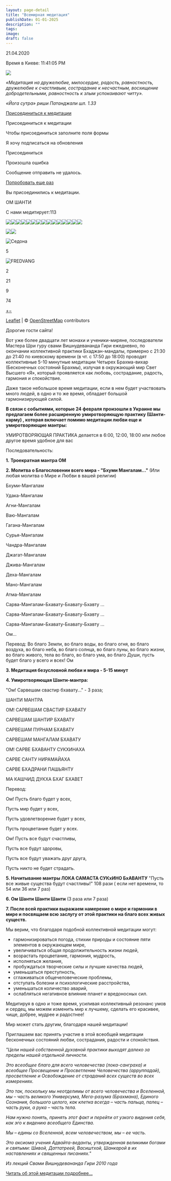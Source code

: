 ```yaml
---
layout: page-detail
title: "Всемирная медитация"
publishDate: 01-01-2025
description: ""
tags:
image:
draft: false
---
```


21.04.2020 

Время в Киеве: 11:41:05 PM

![](https://advayta.org/binaries/am/6792.jpg) 

  
_«Медитация на дружелюбие, милосердие, радость, равностность, дружелюбие к счастливым, сострадание к несчастным, восхищение добродетельными, равностность к злым успокаивают читту»._ 
 
 _«Йога сутра» риши Патанджали шл. 1.33_

  
[Присоединиться к медитации](#modalForm) 

Присоединиться к медитации

 Чтобы присоединиться заполните поля формы

Я хочу подписаться на обновления 

 Присоединиться 

Произошла ошибка

 Сообщение отправить не удалось.

[Попробовать еще раз](#modalForm) 

Вы присоединились к медитации.

 ОМ ШАНТИ

С нами медитирует:113

![](https://a.tile.openstreetmap.org/2/2/1.png)![](https://c.tile.openstreetmap.org/2/2/0.png)![](https://c.tile.openstreetmap.org/2/1/1.png)![](https://b.tile.openstreetmap.org/2/3/1.png)![](https://b.tile.openstreetmap.org/2/2/2.png)![](https://b.tile.openstreetmap.org/2/1/0.png)![](https://a.tile.openstreetmap.org/2/3/0.png)![](https://a.tile.openstreetmap.org/2/1/2.png)![](https://c.tile.openstreetmap.org/2/3/2.png)![](https://b.tile.openstreetmap.org/2/0/1.png)![](https://b.tile.openstreetmap.org/2/0/1.png)![](https://a.tile.openstreetmap.org/2/0/0.png)![](https://a.tile.openstreetmap.org/2/0/0.png)![](https://c.tile.openstreetmap.org/2/0/2.png)![](https://c.tile.openstreetmap.org/2/0/2.png)

![](/maps/marker-shadow.png)![](/maps/marker-shadow.png)

![](/maps/marker-icon.png "Седона")

5

![](/maps/marker-icon.png "FREDVANG")

2

21

9

74

[+](# "Zoom in")[−](# "Zoom out")

[Leaflet](https://leafletjs.com "A JS library for interactive maps") | © [OpenStreetMap](https://osm.org/copyright) contributors

 Дорогие гости сайта!

 Вот уже более двадцати лет монахи и ученики-миряне, последователи Мастера Шри гуру свами Вишнудевананда Гири ежедневно, по окончании коллективной практики Бхаджан-мандалы, примерно с 21:30 до 21:40 по киевскому времени (в чт. с 17:50 до 18:00) проводят коллективные 5-10 минутные медитации Четырех Брахма-вихар (Бесконечных состояний Брахмы), излучая в окружающий мир Свет Высшего «Я», который проявляется как любовь, сострадание, радость, гармония и спокойствие. 

 Даже такое небольшое время медитации, если в нем будет участвовать много людей, в одно и то же время, обладает большой гармонизирующей силой.

**В связи с событиями, которые 24 февраля произошли в Украине мы предлагаем более расширенную умиротворяющую практику (Шанти-карму) , которая включает помимо медитации любви еще и умиротворяющие мантры:** 

 УМИРОТВОРЯЮЩАЯ ПРАКТИКА делается в 6:00, 12:00, 18:00 или любое другое время удобное для вас

 Последовательность:

**1.** **Троекратная мантра ОМ** 

 **2\. Молитва о Благословении всего мира - "Бхуми Мангалам..."** (Или любая молитва о Мире и Любви в вашей религии)

 Бхуми-Мангалам

 Удака-Мангалам

 Агни-Мангалам

 Ваю-Мангалам

 Гагана-Мангалам

 Сурья-Мангалам

 Чандра-Мангалам

 Джагат-Мангалам

 Джива-Мангалам

 Деха-Мангалам

 Мано-Мангалам

 Атма-Мангалам

 Сарва-Мангалам-Бхавату-Бхавату-Бхавту ...

 Сарва-Мангалам-Бхавату-Бхавату-Бхавту ...

 Сарва-Мангалам-Бхавату-Бхавату-Бхавту ...

 Oм…

  
 Перевод: Во благо Земли, во благо воды, во благо огня, во благо воздуха, во благо неба, во благо солнца, во благо луны, во благо жизни, во благо живого, тела во благо, во благо ума, во благо Души, пусть будет благо у всего и всех! Ом

  
**3\. Медитация безусловной любви и мира - 5-15 минут** 

**4\. Умиротворяющая Шанти-мантра:** 

 "Ом! Сарвешам свастир бхавату..." - 3 раза;

 ШАНТИ МАНТРА 

 ОМ! САРВЕШАМ СВАСТИР БХАВАТУ 

 САРВЕШАМ ШАНТИР БХАВАТУ 

 САРВЕШАМ ПУРНАМ БХАВАТУ 

 САРВЕШАМ МАНГАЛАМ БХАВАТУ

  
 ОМ! САРВЕ БХАВАНТУ СУКХИНАХА

 САРВЕ САНТУ НИРАМАЙАХА 

 САРВЕ БХАДРАНИ ПАШЬЯНТУ

 МА КАШЧИД ДУКХА БХАГ БХАВЕТ

 Перевод:

 Ом! Пусть благо будет у всех, 

 Пусть мир будет у всех,

 Пусть удовлетворение будет у всех, 

 Пусть процветание будет у всех.

 Ом! Пусть все будут счастливы, 

 Пусть все будут здоровы,

 Пусть все будут уважать друг друга, 

 Пусть никто не будет страдать.

  
**5\. Начитывание мантры ЛОКА САМАСТА СУКхИНО БхАВАНТУ** "Пусть все живые существа будут счастливы!" 108 рази ( если нет времени, то 54 или 36 или 7 раз)

**6\. Ом Шанти Шанти Шанти** (3 раза или 7 раза)

**7\. После всей практики выражаем намерение о мире и гармонии в мире и посвящаем всю заслугу от этой практики на благо всех живых существ.** 

  
 Мы верим, что благодаря подобной коллективной медитации могут:

* гармонизироваться погода, стихии природы и состояние пяти элементов в окружающем мире,
* увеличиваться общая продолжительность жизни людей,
* возрастать процветание, гармония, мудрость,
* исполняться желания,
* пробуждаться творческие силы и лучшие качества людей,
* уменьшаться преступность,
* сглаживаться общечеловеческие проблемы,
* отступать болезни и психологические расстройства,
* уменьшаться количество аварий,
* ослабляться негативное влияние планет и вредоносных сил.

 Медитируя в одно и тоже время, усиливая коллективный резонанс умов и сердец, мы можем изменить мир к лучшему, сделать его красивее, чище, добрее, мудрее и радостнее!

 Мир может стать другим, благодаря нашей медитации! 

 Приглашаем вас принять участие в этой всеобщей медитации бесконечных состояний любви, сострадания, радости и спокойствия.

_"Цели нашей собственной духовной практики выходят далеко за пределы нашей отдельной личности._ 

 _Это всеобщее благо для всего человечества (лока-санграха) и всеобщее Просвещение и Просветление Человечества (арруппадай), просветление и Освобождение от страданий всех существ во всех измерениях._ 

 _Это так, поскольку мы неотделимы от всего человечества и Вселенной, мы – часть великого Универсума, Мега-разума (Брахмана), Единого Сознания, большого целого, как клетка всегда – часть пальца, палец – часть руки, а рука – часть тела._ 

 _Нам нужно понять, принять этот факт и перейти от узкого видения себя, как эго к видению всеобщего Единства._ 

 _Мы – едины со Вселенной, всем человечеством, мы – ее часть._ 

 _Это аксиома учения Адвайта-веданты, утвержденная великими богами и святыми: Шивой, Даттатреей, Васиштхой, Шанкарой в их наставлениях и священных писаниях."_ 

_Из лекций Свами Вишнудевананда Гири 2010 года_ 

[Читать об этой медитации подробнее...](/library/knigi-svami-vishnudevananda-giri/meditatsiya-chetyrekh-sostoyaniy-brakhmy/)  

  

